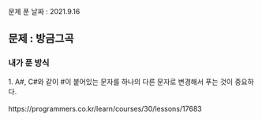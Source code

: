 문제 푼 날짜 : 2021.9.16

<h2>문제 : 방금그곡</h2>

<h3>내가 푼 방식</h3>
<div>1. A#, C#와 같이 #이 붙어있는 문자를 하나의 다른 문자로 변경해서 푸는 것이 중요하다.</div>

<br>
https://programmers.co.kr/learn/courses/30/lessons/17683